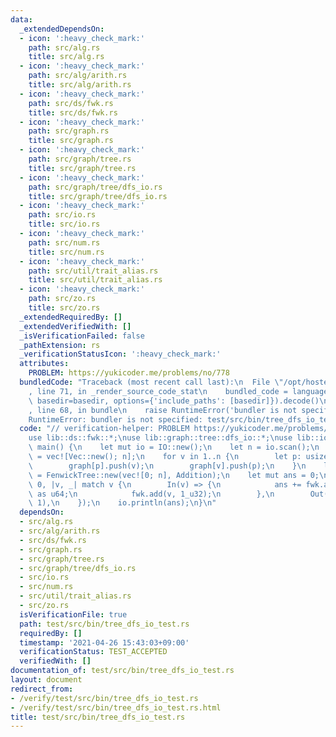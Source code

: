 ```yaml
---
data:
  _extendedDependsOn:
  - icon: ':heavy_check_mark:'
    path: src/alg.rs
    title: src/alg.rs
  - icon: ':heavy_check_mark:'
    path: src/alg/arith.rs
    title: src/alg/arith.rs
  - icon: ':heavy_check_mark:'
    path: src/ds/fwk.rs
    title: src/ds/fwk.rs
  - icon: ':heavy_check_mark:'
    path: src/graph.rs
    title: src/graph.rs
  - icon: ':heavy_check_mark:'
    path: src/graph/tree.rs
    title: src/graph/tree.rs
  - icon: ':heavy_check_mark:'
    path: src/graph/tree/dfs_io.rs
    title: src/graph/tree/dfs_io.rs
  - icon: ':heavy_check_mark:'
    path: src/io.rs
    title: src/io.rs
  - icon: ':heavy_check_mark:'
    path: src/num.rs
    title: src/num.rs
  - icon: ':heavy_check_mark:'
    path: src/util/trait_alias.rs
    title: src/util/trait_alias.rs
  - icon: ':heavy_check_mark:'
    path: src/zo.rs
    title: src/zo.rs
  _extendedRequiredBy: []
  _extendedVerifiedWith: []
  _isVerificationFailed: false
  _pathExtension: rs
  _verificationStatusIcon: ':heavy_check_mark:'
  attributes:
    PROBLEM: https://yukicoder.me/problems/no/778
  bundledCode: "Traceback (most recent call last):\n  File \"/opt/hostedtoolcache/Python/3.9.4/x64/lib/python3.9/site-packages/onlinejudge_verify/documentation/build.py\"\
    , line 71, in _render_source_code_stat\n    bundled_code = language.bundle(stat.path,\
    \ basedir=basedir, options={'include_paths': [basedir]}).decode()\n  File \"/opt/hostedtoolcache/Python/3.9.4/x64/lib/python3.9/site-packages/onlinejudge_verify/languages/user_defined.py\"\
    , line 68, in bundle\n    raise RuntimeError('bundler is not specified: {}'.format(path.as_posix()))\n\
    RuntimeError: bundler is not specified: test/src/bin/tree_dfs_io_test.rs\n"
  code: "// verification-helper: PROBLEM https://yukicoder.me/problems/no/778\n\n\
    use lib::ds::fwk::*;\nuse lib::graph::tree::dfs_io::*;\nuse lib::io::*;\n\nfn\
    \ main() {\n    let mut io = IO::new();\n    let n = io.scan();\n    let mut graph\
    \ = vec![Vec::new(); n];\n    for v in 1..n {\n        let p: usize = io.scan();\n\
    \        graph[p].push(v);\n        graph[v].push(p);\n    }\n    let mut fwk\
    \ = FenwickTree::new(vec![0; n], Addition);\n    let mut ans = 0;\n    dfs_io(&graph,\
    \ 0, |v, _| match v {\n        In(v) => {\n            ans += fwk.ask_prefix(v)\
    \ as u64;\n            fwk.add(v, 1_u32);\n        },\n        Out(v) => fwk.sub(v,\
    \ 1),\n    });\n    io.println(ans);\n}\n"
  dependsOn:
  - src/alg.rs
  - src/alg/arith.rs
  - src/ds/fwk.rs
  - src/graph.rs
  - src/graph/tree.rs
  - src/graph/tree/dfs_io.rs
  - src/io.rs
  - src/num.rs
  - src/util/trait_alias.rs
  - src/zo.rs
  isVerificationFile: true
  path: test/src/bin/tree_dfs_io_test.rs
  requiredBy: []
  timestamp: '2021-04-26 15:43:03+09:00'
  verificationStatus: TEST_ACCEPTED
  verifiedWith: []
documentation_of: test/src/bin/tree_dfs_io_test.rs
layout: document
redirect_from:
- /verify/test/src/bin/tree_dfs_io_test.rs
- /verify/test/src/bin/tree_dfs_io_test.rs.html
title: test/src/bin/tree_dfs_io_test.rs
---
```


